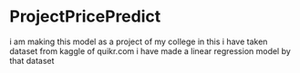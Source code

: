 # ProjectPricePredict
i am making this model as a project of my college
in this i have taken dataset from kaggle of quikr.com
i have made a linear regression model by that dataset
